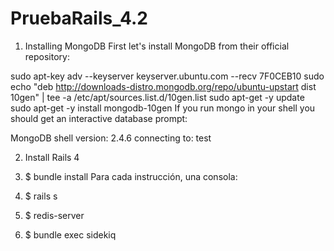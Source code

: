 # PruebaRails_4.2

1. Installing MongoDB
First let's install MongoDB from their official repository:

sudo apt-key adv --keyserver keyserver.ubuntu.com --recv 7F0CEB10
sudo echo "deb http://downloads-distro.mongodb.org/repo/ubuntu-upstart dist 10gen" | tee -a /etc/apt/sources.list.d/10gen.list
sudo apt-get -y update
sudo apt-get -y install mongodb-10gen
If you run mongo in your shell you should get an interactive database prompt:

MongoDB shell version: 2.4.6
connecting to: test

2. Install Rails 4

3. $ bundle install
Para cada instrucción, una consola:
4. $ rails s
5. $ redis-server
6. $ bundle exec sidekiq
